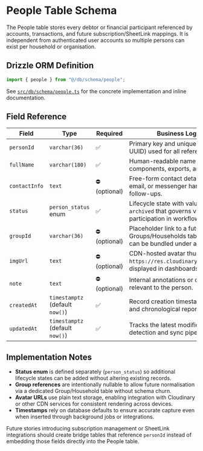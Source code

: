 # People Table Schema

The People table stores every debtor or financial participant referenced by accounts, transactions, and future subscription/SheetLink mappings. It is independent from authenticated user accounts so multiple persons can exist per household or organisation.

## Drizzle ORM Definition

```ts
import { people } from "@/db/schema/people";
```

See [`src/db/schema/people.ts`](../src/db/schema/people.ts) for the concrete implementation and inline documentation.

## Field Reference

| Field | Type | Required | Business Logic & Purpose |
|-------|------|----------|---------------------------|
| `personId` | `varchar(36)` | ✅ | Primary key and unique identifier (typically UUID) used for all references to the person. |
| `fullName` | `varchar(180)` | ✅ | Human-readable name rendered across UI components, exports, and notifications. |
| `contactInfo` | `text` | ⛔️ (optional) | Free-form contact details such as phone, email, or messenger handles for operations follow-ups. |
| `status` | `person_status` enum | ✅ | Lifecycle state with values `active`, `inactive`, or `archived` that governs visibility and participation in workflows. |
| `groupId` | `varchar(36)` | ⛔️ (optional) | Placeholder link to a future Groups/Households table so multiple people can be bundled under a shared entity. |
| `imgUrl` | `text` | ⛔️ (optional) | CDN-hosted avatar thumbnail (e.g., `https://res.cloudinary.com/demo/avatar.jpg`) displayed in dashboards and profile cards. |
| `note` | `text` | ⛔️ (optional) | Internal annotations or operational notes relevant to the person. |
| `createdAt` | `timestamptz` (default `now()`) | ✅ | Record creation timestamp to support auditing and chronological reporting. |
| `updatedAt` | `timestamptz` (default `now()`) | ✅ | Tracks the latest modification time for change detection and sync pipelines. |

## Implementation Notes

- **Status enum** is defined separately (`person_status`) so additional lifecycle states can be added without altering existing records.
- **Group references** are intentionally nullable to allow future normalisation via a dedicated Group/Household table without schema churn.
- **Avatar URLs** use plain text storage, enabling integration with Cloudinary or other CDN services for consistent rendering across devices.
- **Timestamps** rely on database defaults to ensure accurate capture even when inserted through background jobs or integrations.

Future stories introducing subscription management or SheetLink integrations should create bridge tables that reference `personId` instead of embedding those fields directly into the People table.
